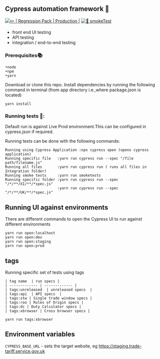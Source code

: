 Cypress automation framework 🔧
----------------------------------------

[![ ✏️ | Regression Pack | Production |](https://github.com/trade-tariff/trade-tariff-testing/actions/workflows/regression.yml/badge.svg?branch=main&event=schedule)](https://github.com/trade-tariff/trade-tariff-testing/actions/workflows/regression.yml)
[![ 🚀 smokeTest](https://github.com/trade-tariff/trade-tariff-testing/actions/workflows/smoketestsAll.yml/badge.svg?branch=main&event=workflow_dispatch)](https://github.com/trade-tariff/trade-tariff-testing/actions/workflows/smoketestsAll.yml)

* front end UI testing 
* API testing 
* integration / end-to-end testing 
	
### Prerequisites📚  
```
•node 
•npm
•yarn
```

Download or clone this repo.
Install dependencies by running the following command in terminal (from app directory i.e.,where package.json is located) 

```
yarn install 
```

### Running tests 🧳:
Default run is against Live Prod environment.This can be configured in cypress.json if required.

Running tests can be done with the following commands:

```
Running using Cypress Application :npx cypress open (opens cypress application) 
Running specific file   :yarn run cypress run --spec "/file path/filename.js"
Running all files       :yarn run cypress run ( runs all files in Integration folder)
Running smoke tests     :yarn run smoketests
Running specific folder :yarn run cypress run --spec "/*/**/XI/**/*spec.js"
                        :yarn run cypress run --spec "/*/**/UK/**/*spec.js"
```

## Running UI against environments

There are different commands to open the Cypress UI to run against different environments

```
yarn run open:localhost
yarn run open:dev
yarn run open:staging
yarn run open:prod
```
## tags
Running specific set of tests using tags

```
| tag name  | run specs |
| ------------- | ------------- |
| tags:unreleased  | unreleased specs  |
| tags:api  | API specs  |
| tags:stw | Single trade window specs |
| tags:roo | Rules of Origin specs |
| tags:dc | Duty Calculator specs |
| tags:xbrowser | Cross browser specs |

yarn run tags:xbrowser
```

## Environment variables

`CYPRESS_BASE_URL` - sets the target website, eg https://staging.trade-tariff.service.gov.uk

